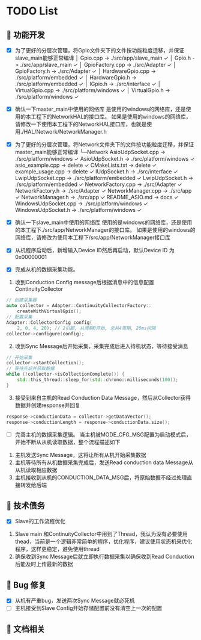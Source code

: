 # TODO List

## 🚧 功能开发

- [x] 为了更好的分层次管理，将Gpio文件夹下的文件按功能粒度迁移，并保证slave_main能够正常编译
│      Gpio.cpp -> ./src/app/slave_main ✓
│      Gpio.h -> ./src/app/slave_main ✓
│      GpioFactory.cpp -> ./src/Adapter ✓
│      GpioFactory.h -> ./src/Adapter ✓
│      HardwareGpio.cpp -> ./src/platform/embedded ✓
│      HardwareGpio.h -> ./src/platform/embedded ✓
│      IGpio.h -> ./src/interface ✓
│      VirtualGpio.cpp -> ./src/platform/windows ✓
│      VirtualGpio.h -> ./src/platform/windows ✓

- [x] 确认一下master_main中使用的网络库
是使用的windows的网络库，还是使用的本工程下的NetworkHAL的接口库。
如果是使用的windows的网络库，请修改一下使用本工程下的NetworkHAL接口库，也就是使用./HAL/Network/NetworkManager.h

- [x] 为了更好的分层次管理，将Network文件夹下的文件按功能粒度迁移，并保证master_main能够正常编译
└─Network
        AsioUdpSocket.cpp -> ./src/platform/windows ✓
        AsioUdpSocket.h -> ./src/platform/windows ✓
        asio_example.cpp -> delete ✓
        CMakeLists.txt -> delete ✓
        example_usage.cpp -> delete ✓
        IUdpSocket.h -> ./src/interface ✓
        LwipUdpSocket.cpp -> ./src/platform/embedded ✓
        LwipUdpSocket.h -> ./src/platform/embedded ✓
        NetworkFactory.cpp -> ./src/Adapter ✓
        NetworkFactory.h -> ./src/Adapter ✓
        NetworkManager.cpp -> ./src/app ✓
        NetworkManager.h -> ./src/app ✓
        README_ASIO.md -> docs ✓
        WindowsUdpSocket.cpp -> ./src/platform/windows ✓
        WindowsUdpSocket.h -> ./src/platform/windows ✓

- [x] 确认一下slave_main中使用的网络库
使用的是windows的网络库，还是使用的本工程下./src/app/NetworkManager的接口库。
如果是使用的windows的网络库，请修改为使用本工程下/src/app/NetworkManager接口库

- [x] 从机程序启动后，新增输入Device ID然后再启动，默认Device ID 为0x00000001
- [x] 完成从机的数据采集功能。
1. 收到Conduction Config message后根据消息中的信息配置ContinuityCollector
```cpp
// 创建采集器
auto collector = Adapter::ContinuityCollectorFactory::
    createWithVirtualGpio();
// 配置采集
Adapter::CollectorConfig config(
    2, 0, 4, 20); // 2引脚, 从周期0开始, 总共4周期, 20ms间隔
collector->configure(config);
```

2. 收到Sync Message后开始采集，采集完成后进入待机状态，等待接受消息
```cpp
// 开始采集
collector->startCollection();
// 等待完成并获取数据
while (!collector->isCollectionComplete()) {
    std::this_thread::sleep_for(std::chrono::milliseconds(100));
}
```

3. 接受到来自主机的Read Conduction Data Message，然后从Collector获得数据并创建response并回复
```cpp
response->conductionData = collector->getDataVector();
response->conductionLength = response->conductionData.size();
```

- [ ] 完善主机的数据采集逻辑。
当主机被MODE_CFG_MSG配置为启动模式后，开始不断从从机读取数据，整个流程描述如下
1. 主机发送Sync Message，这将让所有从机开始采集数据
2. 主机等待所有从机数据采集完成后，发送Read conduction data Message从从机读取相应数据
3. 主机接收到从机的CONDUCTION_DATA_MSG后，将原始数据不经过处理直接转发给后端

## 🧹 技术债务

- [x] Slave的工作流程优化
1. Slave main 和ContinuityCollector中用到了Thread，我认为没有必要使用thead，当前是一个逻辑非常简单的程序，优化程序，建议使用状态机来优化程序，这样更稳定，避免使用thread
2. 确保收到Sync Message后就立即执行数据采集以确保收到Read Conduction后能及时上传最新的数据

## 🐞 Bug 修复

- [x] 从机有严重bug，发送两次Sync Message就必死机
- [ ] 主机接受到Slave Config开始存储配置前没有清空上一次的配置

## 📖 文档相关
